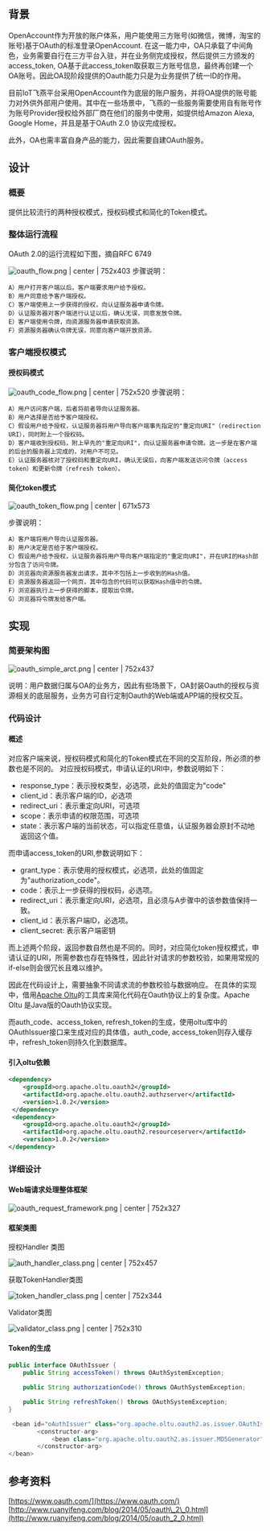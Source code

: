 ## 背景

OpenAccount作为开放的账户体系，用户能使用三方账号(如微信，微博，淘宝的账号)基于OAuth的标准登录OpenAccount. 在这一能力中，OA只承载了中间角色，业务需要自行在三方平台入驻，并在业务侧完成授权，然后提供三方颁发的access\_token, OA基于此access\_token取获取三方账号信息，最终再创建一个OA账号。因此OA现阶段提供的Oauth能力只是为业务提供了统一ID的作用。

目前IoT飞燕平台采用OpenAccount作为底层的账户服务，并将OA提供的账号能力对外供外部用户使用。其中在一些场景中，飞燕的一些服务需要使用自有账号作为账号Provider授权给外部厂商在他们的服务中使用，如提供给Amazon Alexa, Google Home，并且是基于OAuth 2.0 协议完成授权。

此外，OA也需丰富自身产品的能力，因此需要自建OAuth服务。

## 设计
### 概要
提供比较流行的两种授权模式，授权码模式和简化的Token模式。

### 整体运行流程
OAuth 2.0的运行流程如下图，摘自RFC 6749

![oauth_flow.png | center | 752x403](./oauth_flow.png)
步骤说明：
```plain
A）用户打开客户端以后，客户端要求用户给予授权。
B）用户同意给予客户端授权。
C）客户端使用上一步获得的授权，向认证服务器申请令牌。
D）认证服务器对客户端进行认证以后，确认无误，同意发放令牌。
E）客户端使用令牌，向资源服务器申请获取资源。
F）资源服务器确认令牌无误，同意向客户端开放资源。
```

### 客户端授权模式
#### 授权码模式

![oauth_code_flow.png | center | 752x520](./oauth_code_flow.png)
步骤说明：
```plain
A）用户访问客户端，后者将前者导向认证服务器。
B）用户选择是否给予客户端授权。
C）假设用户给予授权，认证服务器将用户导向客户端事先指定的"重定向URI"（redirection URI），同时附上一个授权码。
D）客户端收到授权码，附上早先的"重定向URI"，向认证服务器申请令牌。这一步是在客户端的后台的服务器上完成的，对用户不可见。
E）认证服务器核对了授权码和重定向URI，确认无误后，向客户端发送访问令牌（access token）和更新令牌（refresh token）。
```

#### 简化token模式

![oauth_token_flow.png | center | 671x573](./oauth_token_flow.png)

步骤说明：
```plain
A）客户端将用户导向认证服务器。
B）用户决定是否给于客户端授权。
C）假设用户给予授权，认证服务器将用户导向客户端指定的"重定向URI"，并在URI的Hash部分包含了访问令牌。
D）浏览器向资源服务器发出请求，其中不包括上一步收到的Hash值。
E）资源服务器返回一个网页，其中包含的代码可以获取Hash值中的令牌。
F）浏览器执行上一步获得的脚本，提取出令牌。
G）浏览器将令牌发给客户端。
```

## 实现
### 简要架构图

![oauth_simple_arct.png | center | 752x437](./oauth_simple_arct.png)

说明：用户数据归属与OA的业务方，因此有些场景下，OA封装Oauth的授权与资源相关的底层服务，业务方可自行定制Oauth的Web端或APP端的授权交互。

### 代码设计
#### 概述
对应客户端来说，授权码模式和简化的Token模式在不同的交互阶段，所必须的参数也是不同的。
对应授权码模式，申请认证的URI中，参数说明如下：
* response\_type：表示授权类型，必选项，此处的值固定为"code"
* client\_id：表示客户端的ID，必选项
* redirect\_uri：表示重定向URI，可选项
* scope：表示申请的权限范围，可选项
* state：表示客户端的当前状态，可以指定任意值，认证服务器会原封不动地返回这个值。

而申请access\_token的URI,参数说明如下：
* grant\_type：表示使用的授权模式，必选项，此处的值固定为"authorization\_code"。
* code：表示上一步获得的授权码，必选项。
* redirect\_uri：表示重定向URI，必选项，且必须与A步骤中的该参数值保持一致。
* client\_id：表示客户端ID，必选项。
* client\_secret: 表示客户端密钥

而上述两个阶段，返回参数自然也是不同的。同时，对应简化token授权模式，申请认证的URI，所需参数也存在特殊性，因此针对请求的参数校验，如果用常规的if-else则会很冗长且难以维护。

因此在代码设计上，需要抽象不同请求流的参数校验与数据响应。
在具体的实现中，借用[Apache Oltu](https://oltu.apache.org/)的工具库来简化代码在Oauth协议上的复杂度。Apache Oltu 是Java版的Oauth协议实现。

而auth\_code、access\_token, refresh\_token的生成，使用oltu库中的OAuthIssuer接口来生成对应的具体值，auth\_code, access\_token则存入缓存中，refresh\_token则持久化到数据库。

#### 引入oltu依赖
```xml
<dependency>
    <groupId>org.apache.oltu.oauth2</groupId>
    <artifactId>org.apache.oltu.oauth2.authzserver</artifactId>
    <version>1.0.2</version>
 </dependency>
 <dependency>
    <groupId>org.apache.oltu.oauth2</groupId>
    <artifactId>org.apache.oltu.oauth2.resourceserver</artifactId>
    <version>1.0.2</version>
</dependency>
```

### 详细设计
#### Web端请求处理整体框架

![oauth_request_framework.png | center | 752x327](oauth_request_framework.png)

#### 框架类图
授权Handler 类图

![auth_handler_class.png | center | 752x457](auth_handler_class.png)

获取TokenHandler类图

![token_handler_class.png | center | 752x344](token_handler_class.png)

Validator类图

![validator_class.png | center | 752x310](validator_class.png)

#### Token的生成

```java
public interface OAuthIssuer {
    public String accessToken() throws OAuthSystemException;

    public String authorizationCode() throws OAuthSystemException;

    public String refreshToken() throws OAuthSystemException;
}

 <bean id="oAuthIssuer" class="org.apache.oltu.oauth2.as.issuer.OAuthIssuerImpl">
        <constructor-arg>
            <bean class="org.apache.oltu.oauth2.as.issuer.MD5Generator"/>
        </constructor-arg>
</bean>
```

## 参考资料
[https://www.oauth.com/](https://www.oauth.com/)
[http://www.ruanyifeng.com/blog/2014/05/oauth\_2\_0.html](http://www.ruanyifeng.com/blog/2014/05/oauth_2_0.html)
